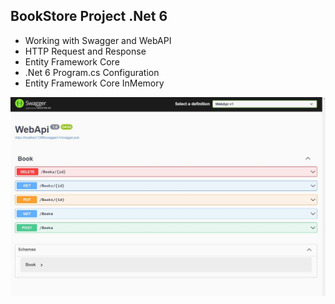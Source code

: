 ## BookStore Project .Net 6 
- Working with Swagger and WebAPI
- HTTP Request and Response
- Entity Framework Core
- .Net 6 Program.cs Configuration
- Entity Framework Core InMemory 

![plot](WebApi/img/swagger.JPG)
